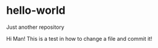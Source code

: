 # hello-world
Just another repository

Hi Man!
This is a test in how to change a file and commit it!
